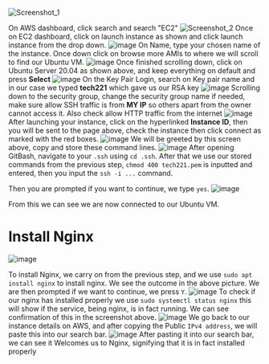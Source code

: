 ![Screenshot_1](https://user-images.githubusercontent.com/129314018/231811265-a7a0d2b8-1867-4ae8-87b6-09727dfe7cce.jpg)

On AWS dashboard, click search and search "EC2"
![Screenshot_2](https://user-images.githubusercontent.com/129314018/231811274-d60ac50e-6dc4-432f-ab21-f782550d8612.jpg)
Once on EC2 dashboard, click on launch instance as shown and click launch instance from the drop down.
![image](https://user-images.githubusercontent.com/129314018/231811419-6b4d7144-9b3a-429e-aac6-bd92d9e401f9.png)
On Name, type your chosen name of the instance. Once down click on browse more AMIs to where we will scroll to find our Ubuntu VM.
![image](https://user-images.githubusercontent.com/129314018/231811598-6aa99fa0-5f8b-49ba-9da3-4b9889eb2bd2.png)
Once finished scrolling down, click on Ubuntu Server 20.04 as shown above, and keep everything on default and press **Select**
![image](https://user-images.githubusercontent.com/129314018/231811830-9365c3e8-bbfa-42be-8ff0-7bfefdde3342.png)
On the Key Pair Login, search on Key pair name and in our case we typed **tech221** which gave us our RSA key
![image](https://user-images.githubusercontent.com/129314018/231828793-417f9319-f387-4be5-8703-308c8bc3f930.png)
Scrolling down to the security group, change the security group name if needed, make sure allow SSH traffic is from **MY IP** so others apart from the owner cannot access it. Also check allow HTTP traffic from the internet
![image](https://user-images.githubusercontent.com/129314018/231814271-86fa9ac5-2ca8-4058-b4bb-435964f33390.png)
After launching your instance, click on the hyperlinked **Instance ID**, then you will be sent to the page above, check the instance then click connect as marked with the red boxes.
![image](https://user-images.githubusercontent.com/129314018/231814448-e8bafd93-22bf-4e8e-8835-8f63246044fe.png)
We will be greeted by this screen above, copy and store these command lines.
![image](https://user-images.githubusercontent.com/129314018/231815076-161c9994-b7c9-4bee-840e-a4763909f6da.png)
After opening GitBash, navigate to your `.ssh` using `cd .ssh`. After that we use our stored commands from the previous step, `chmod 400 tech221.pem` is inputted and entered, then you input the `ssh -i ...` command.

Then you are prompted if you want to continue, we type `yes`.
![image](https://user-images.githubusercontent.com/129314018/231815244-2c255a50-f611-4f75-9031-39eb4f556bdb.png)

From this we can see we are now connected to our Ubuntu VM.

# Install Nginx

![image](https://user-images.githubusercontent.com/129314018/231816432-d4c7e2c7-b439-4c32-8f3c-1556c82e9acf.png)

To install Nginx, we carry on from the previous step, and we use `sudo apt install nginx` to install nginx. We see the outcome in the above picture. We are then prompted if we want to continue, we press `Y`.
![image](https://user-images.githubusercontent.com/129314018/231816774-fa463227-5da3-46d2-8c09-650686367d25.png)
To check if our nginx has installed properly we use `sudo systemctl status nginx` this will show if the service, being nginx, is in fact running. We can see confirmation of this in the screenshot above.
![image](https://user-images.githubusercontent.com/129314018/231818172-74f4af87-02fc-414f-8d4d-35f7ea3b7bc8.png)
We go back to our instance details on AWS, and after copying the Public `IPv4 address`, we will paste this into our search bar.
![image](https://user-images.githubusercontent.com/129314018/231818823-0c0c5217-5ac3-46d2-9205-692d8734630c.png)
After pasting it into our search bar, we can see it Welcomes us to Nginx, signifying that it is in fact installed properly
